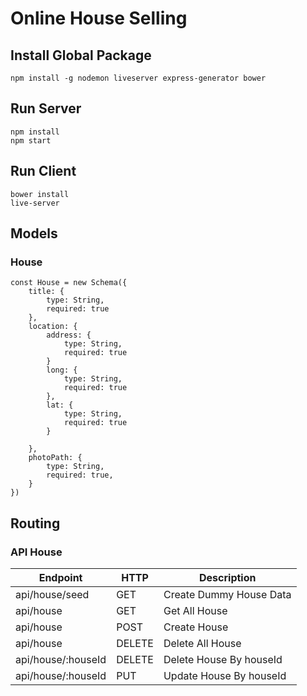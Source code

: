 # Online House Selling

## Install Global Package

```
npm install -g nodemon liveserver express-generator bower
```

## Run Server

```
npm install
npm start
```

## Run Client

```
bower install
live-server
```

## Models

### House

```
const House = new Schema({
    title: {
        type: String,
        required: true
    },
    location: {
        address: {
            type: String,
            required: true
        }
        long: {
            type: String,
            required: true
        },
        lat: {
            type: String,
            required: true
        }
    
    },
    photoPath: {
        type: String,
        required: true,
    }
})
```

## Routing

### API House

| Endpoint              | HTTP      | Description               |
| ----------            | -----     | ------------              |
| api/house/seed        | GET       | Create Dummy House Data   |
| api/house             | GET       | Get All House             |
| api/house             | POST      | Create House              |
| api/house             | DELETE    | Delete All House          |
| api/house/:houseId    | DELETE    | Delete House By houseId   |
| api/house/:houseId    | PUT       | Update House By houseId   |